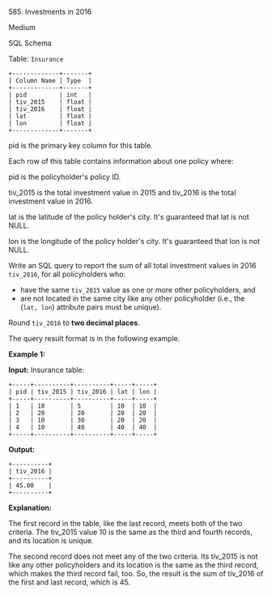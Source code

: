 585\. Investments in 2016

Medium

SQL Schema

Table: `Insurance`

    +-------------+-------+ 
    | Column Name | Type  | 
    +-------------+-------+ 
    | pid         | int   | 
    | tiv_2015    | float | 
    | tiv_2016    | float |
    | lat         | float |
    | lon         | float | 
    +-------------+-------+ 

pid is the primary key column for this table. 

Each row of this table contains information about one policy where: 

pid is the policyholder's policy ID. 

tiv\_2015 is the total investment value in 2015 and tiv\_2016 is the total investment value in 2016. 

lat is the latitude of the policy holder's city. It's guaranteed that lat is not NULL. 

lon is the longitude of the policy holder's city. It's guaranteed that lon is not NULL.

Write an SQL query to report the sum of all total investment values in 2016 `tiv_2016`, for all policyholders who:

*   have the same `tiv_2015` value as one or more other policyholders, and
*   are not located in the same city like any other policyholder (i.e., the (`lat, lon`) attribute pairs must be unique).

Round `tiv_2016` to **two decimal places**.

The query result format is in the following example.

**Example 1:**

**Input:** Insurance table: 

    +-----+----------+----------+-----+-----+ 
    | pid | tiv_2015 | tiv_2016 | lat | lon |
    +-----+----------+----------+-----+-----+ 
    | 1   | 10       | 5        | 10  | 10  | 
    | 2   | 20       | 20       | 20  | 20  | 
    | 3   | 10       | 30       | 20  | 20  | 
    | 4   | 10       | 40       | 40  | 40  |
    +-----+----------+----------+-----+-----+

**Output:** 

    +----------+ 
    | tiv_2016 | 
    +----------+ 
    | 45.00    | 
    +----------+

**Explanation:**

The first record in the table, like the last record, meets both of the two criteria.
The tiv\_2015 value 10 is the same as the third and fourth records, and its location is unique.

The second record does not meet any of the two criteria. Its tiv\_2015 is not like any other policyholders and its location is the same as the third record, which makes the third record fail, too.
So, the result is the sum of tiv\_2016 of the first and last record, which is 45. 